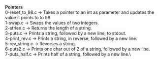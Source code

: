 **Pointers**\
0-reset_to_98.c -> Takes a pointer to an int as parameter and updates the value it points to to 98.\
1-swap.c -> Swaps the values of two integers.\
2-strlen.c -> Returns the length of a string.\
3-puts.c -> Prints a string, followed by a new line, to stdout.\
4-print_rev.c -> Prints a string, in reverse, followed by a new line.\
5-rev_string.c -> Reverses a string.\
6-puts2.c -> Prints one char out of 2 of a string, followed by a new line.\
7-puts_half.c -> Prints half of a string, followed by a new line.\

